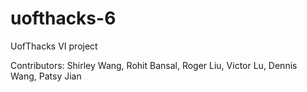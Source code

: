 # uofthacks-6
UofThacks VI project

Contributors: Shirley Wang, Rohit Bansal, Roger Liu, Victor Lu, Dennis Wang, Patsy Jian

